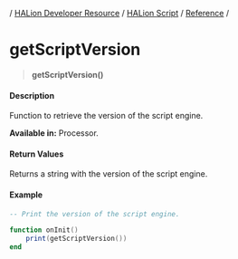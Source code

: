 / [HALion Developer Resource](../../HALion-Developer-Resource.md) / [HALion Script](./HALion-Script.md) / [Reference](./Reference.md) /

# getScriptVersion

>**getScriptVersion()**

#### Description

Function to retrieve the version of the script engine.

**Available in:** Processor.

#### Return Values

Returns a string with the version of the script engine.

#### Example

```lua
-- Print the version of the script engine.

function onInit()
    print(getScriptVersion())
end
```